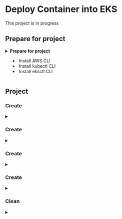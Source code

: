 **Deploy Container into EKS**
===

This project is in progress

## Prepare for project
<details>
<summary>
<b>Prepare for project</b>

- Install AWS CLI
- Install kubectl CLI
- Install eksctl CLI
</summary><br>

<details>
<summary>Install AWS CLI</summary>

```shell
sudo apt install awscli -y
aws configure
```
</details>
<details>
<summary>Install kubectl CLI</summary>

```shell
```
</details>
<details>
<summary>Install eksctl CLI</summary>

```shell
```
</details>
</details>

## Project

### Create

<details>
<summary>
<b></b>
</summary>

```shell
```
</details>

### Create

<details>
<summary>
<b></b>
</summary>

```shell
```
</details>

### Create

<details>
<summary>
<b></b>
</summary>

```shell
```
</details>

### Create

<details>
<summary>
<b></b>
</summary>

```shell
```
</details>

### Clean

<details>
<summary>
<b></b>
</summary>

```shell
```
</details>